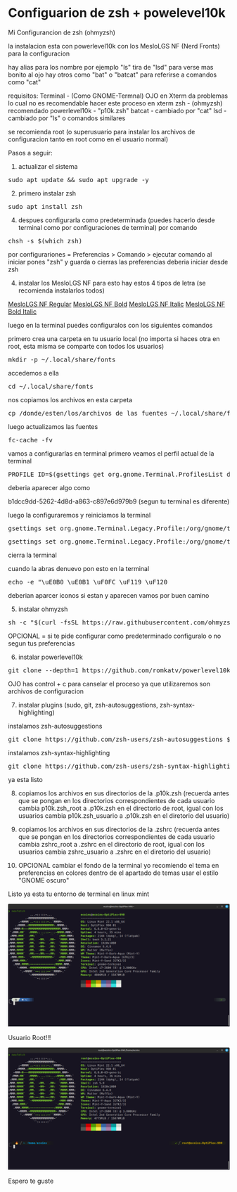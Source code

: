 # Configuarion de zsh + powelevel10k 
Mi Configurancion de zsh (ohmyzsh)

la instalacion esta con powerlevel10k con los MesloLGS NF (Nerd Fronts) para la configuracion 

hay alias para los nombre por ejemplo "ls" tira de "lsd" para verse mas bonito al ojo
hay otros como "bat" o "batcat" para referirse a comandos como "cat" 

requisitos:
Terminal - (Como GNOME-Termnal) OJO en Xterm da problemas lo cual no es recomendable hacer este proceso en xterm
zsh - (ohmyzsh) recomendado
powerlevel10k - "p10k.zsh"
batcat - cambiado por "cat"
lsd - cambiado por "ls" o comandos similares

se recomienda root (o superusuario para instalar los archivos de configuracion tanto en root como en el usuario normal)

Pasos a seguir:

1) actualizar el sistema

<pre>sudo apt update && sudo apt upgrade -y</pre>

2) primero instalar zsh

<pre>sudo apt install zsh</pre>

4) despues configurarla como predeterminada (puedes hacerlo desde terminal como por configuraciones de terminal)
por comando 
<pre>chsh -s $(which zsh)</pre>

por configurariones = Preferencias > Comando > ejecutar comando al iniciar pones "zsh" y guarda o cierras las preferencias deberia iniciar desde zsh

4) instalar los MesloLGS NF para esto hay estos 4 tipos de letra (se recomienda instalarlos todos)

[MesloLGS NF Regular](https://github.com/romkatv/powerlevel10k-media/raw/master/MesloLGS%20NF%20Regular.ttf)
[MesloLGS NF Bold](https://github.com/romkatv/powerlevel10k-media/raw/master/MesloLGS%20NF%20Bold.ttf)
[MesloLGS NF Italic](https://github.com/romkatv/powerlevel10k-media/raw/master/MesloLGS%20NF%20Italic.ttf)
[MesloLGS NF Bold Italic](https://github.com/romkatv/powerlevel10k-media/raw/master/MesloLGS%20NF%20Bold%20Italic.ttf)

luego en la terminal puedes configuralos con los siguientes comandos

primero crea una carpeta en tu usuario local (no importa si haces otra en root, esta misma se comparte con todos los usuarios)

<pre>mkdir -p ~/.local/share/fonts</pre>

accedemos a ella

<pre>cd ~/.local/share/fonts</pre>

nos copiamos los archivos en esta carpeta

<pre>cp /donde/esten/los/archivos_de_las_fuentes ~/.local/share/fonts</pre>

luego actualizamos las fuentes

<pre>fc-cache -fv </pre>

vamos a configurarlas en terminal 
primero veamos el perfil actual de la terminal

<pre>PROFILE_ID=$(gsettings get org.gnome.Terminal.ProfilesList default | tr -d "'") echo $PROFILE_ID</pre>

deberia aparecer algo como 

b1dcc9dd-5262-4d8d-a863-c897e6d979b9 (segun tu terminal es diferente)

luego la configuraremos y reiniciamos la terminal

<pre>gsettings set org.gnome.Terminal.Legacy.Profile:/org/gnome/terminal/legacy/profiles:/:$PROFILE_ID/ use-system-font false</pre>

<pre>gsettings set org.gnome.Terminal.Legacy.Profile:/org/gnome/terminal/legacy/profiles:/:$PROFILE_ID/ font 'MesloLGS NF Regular 12'</pre>

cierra la terminal 

cuando la abras denuevo pon esto en la terminal 

<pre>echo -e "\uE0B0 \uE0B1 \uF0FC \uF119 \uF120</pre>

deberian aparcer iconos si estan y aparecen vamos por buen camino 
 
5) instalar ohmyzsh
<pre>sh -c "$(curl -fsSL https://raw.githubusercontent.com/ohmyzsh/ohmyzsh/master/tools/install.sh)"</pre>

OPCIONAL = si te pide configurar como predeterminado configuralo o no segun tus preferencias

6) instalar powerlevel10k 
<pre>git clone --depth=1 https://github.com/romkatv/powerlevel10k.git "${ZSH_CUSTOM:-$HOME/.oh-my-zsh/custom}/themes/powerlevel10k"</pre> 

OJO has control + c para canselar el proceso ya que utilizaremos son archivos de configuracion

7) instalar plugins (sudo, git, zsh-autosuggestions, zsh-syntax-highlighting) 

instalamos zsh-autosuggestions

<pre>git clone https://github.com/zsh-users/zsh-autosuggestions ${ZSH_CUSTOM:-~/.oh-my-zsh/custom}/plugins/zsh-autosuggestions</pre>

instalamos zsh-syntax-highlighting

<pre>git clone https://github.com/zsh-users/zsh-syntax-highlighting.git ${ZSH_CUSTOM:-~/.oh-my-zsh/custom}/plugins/zsh-syntax-highlighting</pre>

ya esta listo

8) copiamos los archivos en sus directorios de la .p10k.zsh (recuerda antes que se pongan en los directorios correspondientes de cada usuario cambia p10k.zsh_root a .p10k.zsh en el directorio de root, igual con los usuarios
cambia p10k.zsh_usuario a .p10k.zsh en el diretorio del usuario)

9) copiamos los archivos en sus directorios de la .zshrc (recuerda antes que se pongan en los directorios correspondientes de cada usuario cambia zshrc_root a .zshrc en el directorio de root, igual con los usuarios
cambia zshrc_usuario a .zshrc en el diretorio del usuario)

10) OPCIONAL cambiar el fondo de la terminal yo recomiendo el tema en preferencias en colores dentro de el apartado de temas usar el estilo "GNOME oscuro"

Listo ya esta tu entorno de terminal en linux mint

![usuario](imagenes/usuario.png)

Usuario Root!!!

![root](imagenes/root.png)

Espero te guste 

